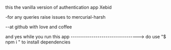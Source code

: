 this the vanilla version of authentication app Xebid 

-for any queries raise issues to mercurial-harsh

--at github with love and coffee


and yes while you run this app 
---------------------------------> do use "$ npm i " to install dependencies
